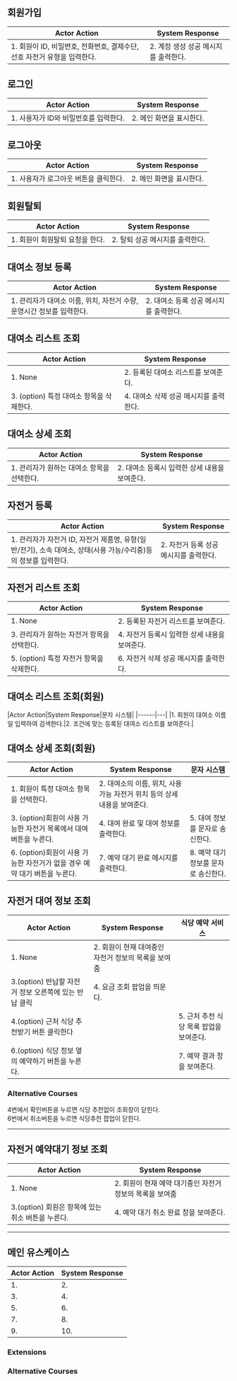 
## 회원가입
|Actor Action|System Response|
|------|---|
|1. 회원이 ID, 비밀번호, 전화번호, 결제수단, 선호 자전거 유형을 입력한다.|2. 계정 생성 성공 메시지를 출력한다.|

## 로그인
|Actor Action|System Response|
|------|---|
|1. 사용자가 ID와 비밀번호를 입력한다.|2. 메인 화면을 표시한다.|

## 로그아웃
|Actor Action|System Response|
|------|---|
|1. 사용자가 로그아웃 버튼을 클릭한다.|2. 메인 화면을 표시한다.|

## 회원탈퇴
|Actor Action|System Response|
|------|---|
|1. 회원이 회원탈퇴 요청을 한다.|2. 탈퇴 성공 메시지를 출력한다.|

## 대여소 정보 등록
|Actor Action|System Response|
|------|---|
|1. 관리자가 대여소 이름, 위치, 자전거 수량, 운영시간 정보를 입력한다.|2. 대여소 등록 성공 메시지를 출력한다.|

## 대여소 리스트 조회
|Actor Action|System Response|
|------|---|
|1. None|2. 등록된 대여소 리스트를 보여준다.|
|3. (option) 특정 대여소 항목을 삭제한다.|4. 대여소 삭제 성공 메시지를 출력한다.|

## 대여소 상세 조회
|Actor Action|System Response|
|------|---|
|1. 관리자가 원하는 대여소 항목을 선택한다.|2. 대여소 등록시 입력한 상세 내용을 보여준다.|

## 자전거 등록
|Actor Action|System Response|
|------|---|
|1. 관리자가 자전거 ID, 자전거 제품명, 유형(일반/전기), 소속 대여소, 상태(사용 가능/수리중)등의 정보를 입력한다. |2. 자전거 등록 성공 메시지를 출력한다.|

## 자전거 리스트 조회
|Actor Action|System Response|
|------|---|
|1. None|2. 등록된 자전거 리스트를 보여준다.|
|3. 관리자가 원하는 자전거 항목을 선택한다. |4. 자전거 등록시 입력한 상세 내용을 보여준다.|
|5. (option) 특정 자전거 항목을 삭제한다.|6. 자전거 삭제 성공 메시지를 출력한다.|

## 대여소 리스트 조회(회원)
|Actor Action|System Response|문자 시스템|
|------|---|
|1. 회원이 대여소 이름일 입력하여 검색한다.|2. 조건에 맞는 등록된 대여소 리스트를 보여준다.|

## 대여소 상세 조회(회원)
|Actor Action|System Response|문자 시스템|
|------|----------|---|
|1. 회원이 특정 대여소 항목을 선택한다.|2. 대여소의 이름, 위치, 사용가능 자전거 위치 등의 상세 내용을 보여준다.||
|3. (option)회원이 사용 가능한 자전거 목록에서 대여 버튼을 누른다.|4. 대여 완료 및 대여 정보를 출력한다.|5. 대여 정보를 문자로 송신한다.|
|6. (option)회원이 사용 가능한 자전거가 없을 경우 예약 대기 버튼을 누른다.|7. 예약 대기 완료 메시지를 출력한다.|8. 예약 대기 정보를 문자로 송신한다.|

## 자전거 대여 정보 조회
|Actor Action|System Response|식당 예약 서비스|
|------|----------|---|
|1. None|2. 회원이 현재 대여중인 자전거 정보의 목록을 보여줌||
|3.(option) 반납할 자전거 정보 오른쪽에 있는 반납 클릭 | 4. 요금 조회 팝업을 띄운다.|
|4.(option) 근처 식당 추천받기 버튼 클릭한다 | | 5. 근처 추천 식당 목록 팝업을 보여준다.|
|6.(option) 식당 정보 옆의 예약하기 버튼을 누른다. || 7. 예약 결과 창을 보여준다.|
### Alternative Courses
4번에서 확인버튼을 누르면 식당 추천없이 조회창이 닫힌다.<br>
6번에서 취소버튼을 누르면 식당추천 팝업이 닫힌다.

---
## 자전거 예약대기 정보 조회
|Actor Action|System Response|
|------|---|
|1. None |2. 회원이 현재 예약 대기중인 자전거 정보의 목록을 보여줌|
|3.(option) 회원은 항목에 있는 취소 버튼을 누른다.| 4. 예약 대기 취소 완료 창을 보여준다.|




---
## 메인 유스케이스
|Actor Action|System Response|
|------|---|
|1. |2. |
|3. |4. |
|5. |6. |
|7. |8. |
|9. |10. |
### Extensions

### Alternative Courses
